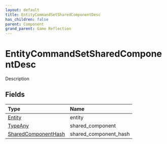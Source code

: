 ```yaml
---
layout: default
title: EntityCommandSetSharedComponentDesc
has_children: false
parent: Component
grand_parent: Game Reflection
---
```

# EntityCommandSetSharedComponentDesc
Description 

## Fields
| Type | Name |
|:-------------|:--------------|
| [Entity](/game-reflection/classes/entity.md) | entity |
| [TypeAny](/game-reflection/components/type_any.md) | shared_component |
| [SharedComponentHash](/game-reflection/components/shared_component_hash.md) | shared_component_hash |
